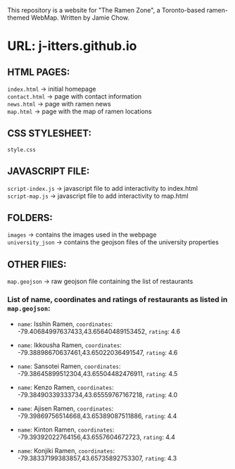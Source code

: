 This repository is a website for "The Ramen Zone", a Toronto-based ramen-themed WebMap. Written by Jamie Chow.

# URL: j-itters.github.io

## HTML PAGES:
`index.html` &rarr; initial homepage  
`contact.html` &rarr; page with contact information  
`news.html` &rarr; page with ramen news  
`map.html` &rarr; page with the map of ramen locations   

## CSS STYLESHEET:
`style.css` 

## JAVASCRIPT FILE:
`script-index.js` &rarr; javascript file to add interactivity to index.html  
`script-map.js` &rarr; javascript file to add interactivity to map.html

## FOLDERS:
`images` &rarr; contains the images used in the webpage  
`university_json` &rarr; contains the geojson files of the university properties

## OTHER FIlES:
`map.geojson` &rarr; raw geojson file containing the list of restaurants

### List of name, coordinates and ratings of restaurants as listed in `map.geojson`:
- `name`: Isshin Ramen, `coordinates`: -79.40684997637433,43.65640489153452, `rating`: 4.6

- `name`: Ikkousha Ramen, `coordinates`: -79.38898670637461,43.65022036491547, `rating`: 4.6

- `name`: Sansotei Ramen, `coordinates`: -79.38645899512304,43.65504482476911, `rating`: 4.5

- `name`: Kenzo Ramen, `coordinates`: -79.38490339333734,43.65559767167218, `rating`: 4.0

- `name`: Ajisen Ramen, `coordinates`: -79.39869756514668,43.65389087511886, `rating`: 4.4

- `name`: Kinton Ramen, `coordinates`: -79.39392022764156,43.6557604672723, `rating`: 4.4

- `name`: Konjiki Ramen, `coordinates`: -79.38337199383857,43.65735892753307, `rating`: 4.3
